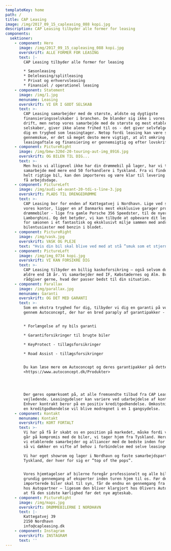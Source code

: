 ```yaml
---
templateKey: home
path: /
title: CAP Leasing
image: /img/2017_09_15_capleasing_088 kopi.jpg
description: CAP Leasing tilbyder alle former for leasing
components:
  sektioner:
    - component: Hero
      image: /img/2017_09_15_capleasing_088 kopi.jpg
      overskrift: ALLE FORMER FOR LEASING
      text: |-
        CAP Leasing tilbyder alle former for leasing

        * Sæsonleasing
        * Deleleasing/splitleasing
        * Privat og erhvervsleasing
        * Finansiel / operationel leasing
    - component: Statement
      image: /img/1.jpg
      menuname: Leasing
      overskrift: VI ER I GODT SELSKAB
      text: >-
        CAP Leasing samarbejder med de største, ældste og dygtigste
        finansieringsselskaber i branchen. De blander sig ikke i vores daglige
        drift, men netop vores samarbejde med de største og mest etablerede
        selskaber, giver ikke alene frihed til os - det giver selvfølgelig også
        dig en tryghed som leasingtager. Netop fordi leasing kan være svært at
        gennemskue, er det så meget desto mere vigtigt, at alt omkring
        leasingaftale og finansiering er gennemsigtig og efter lovskrifter.
    - component: PictureRight
      image: /img/bmw-320d-20-touring-aut-img_8916.jpg
      overskrift: OG BILEN TIL DIG...
      text: >-
        Men hvis vi alligevel ikke har din drømmebil på lager, har vi tæt
        samarbejde med mere end 50 forhandlere i Tyskland. Fra vi finder den
        helt rigtige bil, kan den importeres og være klar til levering inden for
        få arbejdsdage.
    - component: PictureLeft
      image: /img/audi-a4-avant-20-tdi-s-line-3.jpg
      overskrift: PLADS TIL DRENGEDRØMME
      text: >-
        CAP Leasing bor for enden af Kattegatvej i Nordhavn. Lige ved siden af
        vores kontor, ligger en af Danmarks mest eksklusive garager proppet med
        drømmebiler - lige fra gamle Porsche 356 Speedster, til de nyere
        Lamborghini. Og det betyder, vi kan tilbyde at opbevare dit legetøj uden
        for sæsonen i et fantastisk og eksklusivt miljø sammen med andre
        bilentusiaster med benzin i blodet.
    - component: PictureRight
      image: /img/vask.jpg
      overskrift: VASK OG PLEJE
      text: "Hvis din bil skal blive ved med at stå ”smuk som et stjerneskud” kan vi tilbyde professionel klargøring hos Olivers Autoshine, som er vores anden nabo i Nordhavn:\rDu kan læse mere om Olivers Autoshine og deres produkter på nedenstående link:\rhttp://www.oliversautoshine.dk"
    - component: PictureLeft
      image: /img/img_0734 kopi.jpg
      overskrift: VI KAN FORSIKRE DIG
      text: >-
        CAP Leasing tilbyder en billig kaskoforsikring – også selvom du ikke er
        ældre end 18 år. Vi samarbejder med IF, Købstædernes og Alm. Brand - og
        rådgiver gerne, hvad der passer bedst til din situation.
    - component: Parallax
      image: /img/parallax.jpg
      menuname: Garanti
      overskrift: OG DET MED GARANTI
      text: >-
        Som en ekstra tryghed for dig, tilbyder vi dig en garanti på vores biler
        gennem Autoconcept, der har en bred paraply af garantipakker - herunder:


        * Forlængelse af ny bils garanti

        * Garantiforsikringer til brugte biler

        * KeyProtect - tillægsforsikringer

        * Road Assist - tillægsforsikringer


        Du kan læse mere om Autoconcept og deres garantipakker på dette link:
        <https://www.autoconcept.dk/Produkter>




        Der gøres opmærksomt på, at alle fremsendte tilbud fra CAP Leasing er
        vejledende. Leasingydelser kan variere ved udarbejdelse af kontrakt.
        Enhver kontrakt beror på en positiv kreditgodkendelse. Omkostninger ved
        en kreditgodkendelse vil blive modregnet i en 1 gangsydelse.
    - component: Kontakt
      menuname: Kontakt
      overskrift: KORT FORTALT
      text: >-
        Vi har på få år skabt os en position på markedet, måske fordi vi aldrig
        går på kompromis med de biler, vi tager hjem fra Tyskland. Herudover har
        vi etablerede samarbejder og alliancer med de bedste inden for branchen,
        så vi dækker en vifte af behov i forbindelse med selve leasingen.

        Vi har eget showrom og lager i Nordhavn og faste samarbejdspartnere i
        Tyskland, der hver for sig er ”top of the pops”.


        Vores hjemtagelser af bilerne foregår professionelt og alle biler får en
        grundig gennemgang af eksperter inden turen hjem til os. Før de
        importerede biler skal til syn, får de endnu en gennemgang fra A til Z
        hos Autopartner – ligesom den bliver klargjort hos Olivers Autoshine for
        at få den sidste kærlighed før det nye ægteskab.
    - component: PictureRight
      image: /img/maps.jpg
      overskrift: DRØMMEBILERNE I NORDHAVN
      text: |-
        Kattegatvej 39
        2150 Nordhavn
        info@capleasing.dk
    - component: Instagram
      overskrift: INSTAGRAM
      text: ''
---
```


